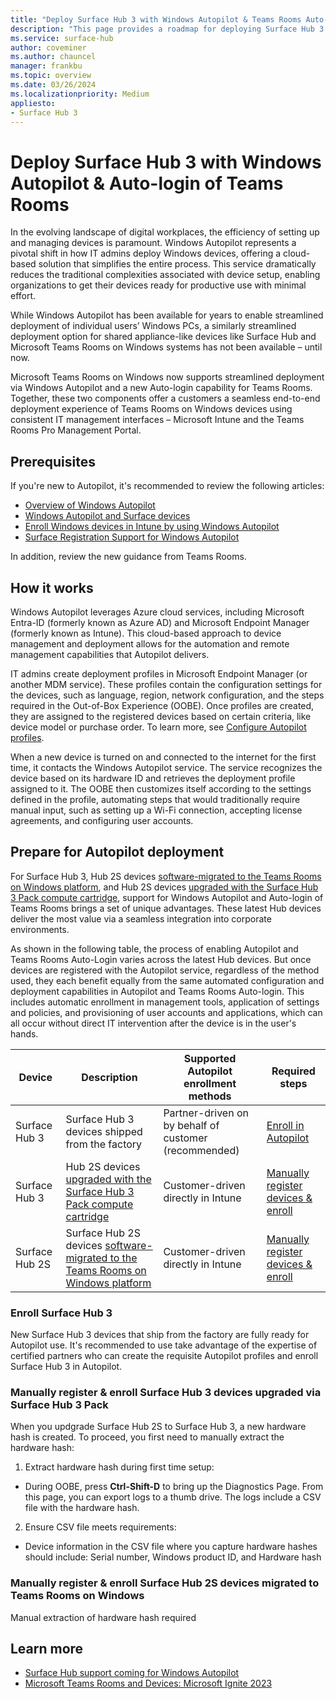 ```yaml
---
title: "Deploy Surface Hub 3 with Windows Autopilot & Teams Rooms Auto-login"
description: "This page provides a roadmap for deploying Surface Hub 3 using Windows Autopilot and Teams Rooms Auto-login."
ms.service: surface-hub
author: coveminer
ms.author: chauncel
manager: frankbu
ms.topic: overview
ms.date: 03/26/2024
ms.localizationpriority: Medium
appliesto:
- Surface Hub 3
---
```


# Deploy Surface Hub 3 with Windows Autopilot & Auto-login of Teams Rooms 

In the evolving landscape of digital workplaces, the efficiency of setting up and managing devices is paramount. Windows Autopilot represents a pivotal shift in how IT admins deploy Windows devices, offering a cloud-based solution that simplifies the entire process. This service dramatically reduces the traditional complexities associated with device setup, enabling organizations to get their devices ready for productive use with minimal effort.

While Windows Autopilot has been available for years to enable streamlined deployment of individual users’ Windows PCs, a similarly streamlined deployment option for shared appliance-like devices like Surface Hub and Microsoft Teams Rooms on Windows systems has not been available – until now.

Microsoft Teams Rooms on Windows now supports streamlined deployment via Windows Autopilot and a new Auto-login capability for Teams Rooms. Together, these two components offer a customers a seamless end-to-end deployment experience of Teams Rooms on Windows devices using consistent IT management interfaces – Microsoft Intune and the Teams Rooms Pro Management Portal. 

## Prerequisites

If you're new to Autopilot, it's recommended to review the following articles: 

- [Overview of Windows Autopilot](/mem/autopilot/windows-autopilot)
- [Windows Autopilot and Surface devices](/surface/windows-autopilot-and-surface-devices)
- [Enroll Windows devices in Intune by using Windows Autopilot](/mem/autopilot/enrollment-autopilot)
- [Surface Registration Support for Windows Autopilot](/surface/surface-autopilot-registration-support)

In addition, review the new guidance from Teams Rooms.  

## How it works

Windows Autopilot leverages Azure cloud services, including Microsoft Entra-ID (formerly known as Azure AD) and Microsoft Endpoint Manager (formerly known as Intune). This cloud-based approach to device management and deployment allows for the automation and remote management capabilities that Autopilot delivers.

IT admins create deployment profiles in Microsoft Endpoint Manager (or another MDM service). These profiles contain the configuration settings for the devices, such as language, region, network configuration, and the steps required in the Out-of-Box Experience (OOBE). Once profiles are created, they are assigned to the registered devices based on certain criteria, like device model or purchase order. To learn more, see [Configure Autopilot profiles](/autopilot/profiles).

When a new device is turned on and connected to the internet for the first time, it contacts the Windows Autopilot service. The service recognizes the device based on its hardware ID and retrieves the deployment profile assigned to it. The OOBE then customizes itself according to the settings defined in the profile, automating steps that would traditionally require manual input, such as setting up a Wi-Fi connection, accepting license agreements, and configuring user accounts.

## Prepare for Autopilot deployment

For Surface Hub 3, Hub 2S devices [software-migrated to the Teams Rooms on Windows platform](surface-hub-2s-migrate-to-mtr-w.md), and Hub 2S devices [upgraded with the Surface Hub 3 Pack compute cartridge](install-manage-surface-hub-3-pack.md), support for Windows Autopilot and Auto-login of Teams Rooms brings a set of unique advantages. These latest Hub devices deliver the most value via a seamless integration into corporate environments. 

As shown in the following table, the process of enabling Autopilot and Teams Rooms Auto-Login varies across the latest Hub devices. But once devices are registered with the Autopilot service, regardless of the method used, they each benefit equally from the same automated configuration and deployment capabilities in Autopilot and Teams Rooms Auto-login. This includes automatic enrollment in management tools, application of settings and policies, and provisioning of user accounts and applications, which can all occur without direct IT intervention after the device is in the user's hands.


| Device                 | Description                                                                                                           | Supported Autopilot enrollment methods           | Required steps |
| ---------------------- | --------------------------------------------------------------------------------------------------------------------- | -------------------------------------------      | -------------- |
| Surface Hub 3          | Surface Hub 3 devices shipped from the factory                                                                      | Partner-driven on by behalf of customer (recommended)| [Enroll in Autopilot](#enroll-surface-hub-3)   |
| Surface Hub 3          | Hub 2S devices [upgraded with the Surface Hub 3 Pack compute cartridge](install-manage-surface-hub-3-pack.md)         | Customer-driven directly in Intune       | [Manually register devices & enroll](#manually-register--enroll-surface-hub-3-devices-upgraded-via-surface-hub-3-pack)    |
| Surface Hub 2S         | Surface Hub 2S devices [software-migrated to the Teams Rooms on Windows platform](surface-hub-2s-migrate-to-mtr-w.md) | Customer-driven directly in Intune      | [Manually register devices & enroll](#manually-register--enroll-surface-hub-2s-devices-migrated-to-teams-rooms-on-windows)   |


### Enroll Surface Hub 3  

New Surface Hub 3 devices that ship from the factory are fully ready for Autopilot use. It's recommended to use take advantage of the expertise of certified partners who can create the requisite Autopilot profiles and enroll Surface Hub 3 in Autopilot.   

### Manually register & enroll Surface Hub 3 devices upgraded via Surface Hub 3 Pack

When you updgrade Surface Hub 2S to Surface Hub 3, a new hardware hash is created. To proceed, you first need to manually extract the hardware hash:

1. Extract hardware hash during first time setup:

- During OOBE, press **Ctrl-Shift-D** to bring up the Diagnostics Page. From this page, you can export logs to a thumb drive. The logs include a CSV file with the hardware hash.

2. Ensure CSV file meets requirements:

- Device information in the CSV file where you capture hardware hashes should include: Serial number, Windows product ID, and Hardware hash

### Manually register & enroll Surface Hub 2S devices migrated to Teams Rooms on Windows

Manual extraction of hardware hash required


## Learn more

- [Surface Hub support coming for Windows Autopilot](https://techcommunity.microsoft.com/t5/surface-it-pro-blog/surface-hub-support-coming-for-windows-autopilot/ba-p/3977848)
- [Microsoft Teams Rooms and Devices: Microsoft Ignite 2023](https://techcommunity.microsoft.com/t5/microsoft-teams-blog/microsoft-teams-rooms-and-devices-microsoft-ignite-2023/ba-p/3975581)
